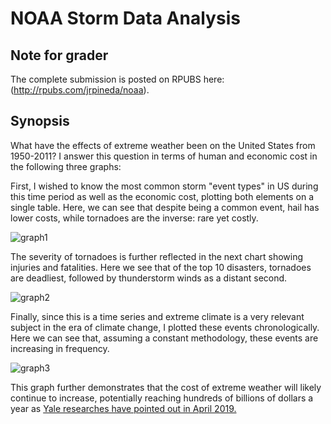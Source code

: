 # NOAA Storm Data Analysis

## Note for grader


The complete submission is posted on RPUBS here: (http://rpubs.com/jrpineda/noaa).



Synopsis
-----

What have the effects of extreme weather been on the United States from 1950-2011? I answer this question in terms of human and economic cost in the following three graphs:

First, I wished to know the most common storm "event types" in US during this time period as well as the economic cost, plotting both elements on a single table. Here, we can see that despite being a common event, hail has lower costs, while tornadoes are the inverse: rare yet costly.


![graph1](https://raw.githubusercontent.com/jrpineda/Reproducible-Research-final/master/graph1.png)



The severity of tornadoes is further reflected in the next chart showing injuries and fatalities. Here we see that of the top 10 disasters, tornadoes are deadliest, followed by thunderstorm winds as a distant second.



![graph2](https://raw.githubusercontent.com/jrpineda/Reproducible-Research-final/master/graph2.png)

Finally, since this is a time series and extreme climate is a very relevant subject in the era of climate change, I plotted these events chronologically. Here we can see that, assuming a constant methodology, these events are increasing in frequency. 



![graph3](https://raw.githubusercontent.com/jrpineda/Reproducible-Research-final/master/graph3.png)



This graph further demonstrates that the cost of extreme weather will likely continue to increase, potentially reaching hundreds of billions of dollars a year as [Yale researches have pointed out in April 2019.](https://www.yaleclimateconnections.org/2019/04/climate-change-could-cost-u-s-economy-billions)
